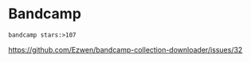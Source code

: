 # Bandcamp

~~~
bandcamp stars:>107
~~~

https://github.com/Ezwen/bandcamp-collection-downloader/issues/32
